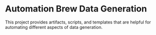 # Automation Brew Data Generation

This project provides artifacts, scripts, and templates that are helpful for automating different aspects of data generation.

